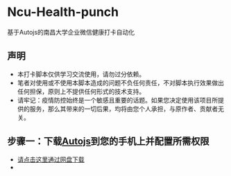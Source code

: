 # Ncu-Health-punch
基于Autojs的南昌大学企业微信健康打卡自动化

## 声明
- 本打卡脚本仅供学习交流使用，请勿过分依赖。
- 笔者对使用或不使用本脚本造成的问题不负任何责任，不对脚本执行效果做出任何担保，原则上不提供任何形式的技术支持。
- 请牢记：疫情防控始终是一个敏感且重要的话题。如果您决定使用该项目所提供的服务，那么其带来的一切后果，均将由您个人承担，与原作者、贡献者无关。

## 步骤一：下载[Autojs](https://pro.autojs.org/docs/#/zh-cn/)到您的手机上并配置所需权限
- [请点击这里通过网盘下载](https://pan.baidu.com/s/1P-sO9xtVGJWq8voAFBl6dQ?pwd=jc88)
- 

